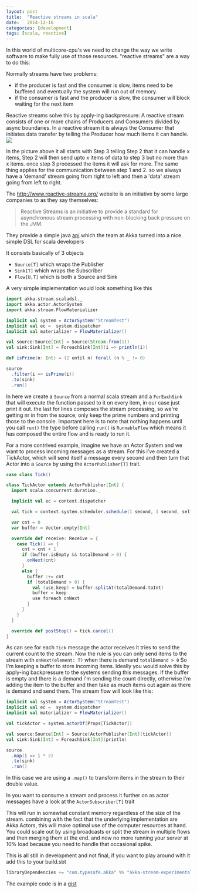 ```yaml
---
layout: post
title:  "Reactive streams in scala"
date:   2014-12-16
categories: [development]
tags: [scala, reactive]
---
```

In this world of multicore-cpu's we need to change the way we write software to make fully use of those resources. "reactive streams" are a way to do this:

Normally streams have two problems:

* if the producer is fast and the consumer is slow, items need to be buffered and eventually the system will run out of memory. 
* if the consumer is fast and the producer is slow, the consumer will block waiting for the next item 

Reactive streams solve this by apply-ing backpressure:
A reactive stream consists of one or more chains of Producers and Consumers divided by async boundaries.
In a reactive stream it is always the Consumer that initiates data transfer by telling the Producer how much items it can handle. 
![](/content/images/2014/Dec/reactive-streams--1-.png)

In the picture above it all starts with Step 3 telling Step 2 that it can handle x items, Step 2 will then send upto x items of data to step 3 but no more than x items. once step 3 processed the items it will ask for more.
The same thing applies for the communication between step 1 and 2. so we always have a 'demand' stream going from right to left and then a 'data' stream going from left to right.


The http://www.reactive-streams.org/ website is an initiative by some large companies to as they say themselves:

>Reactive Streams is an initiative to provide a standard for asynchronous stream processing with non-blocking back pressure on the JVM.

They provide a simple java [api](https://github.com/reactive-streams/reactive-streams/tree/v1.0.0.M3/api/src/main/java/org/reactivestreams) which the team at Akka turned into a nice simple DSL for scala developers

It consists basically of 3 objects

* `Source[T]` which wraps the Publisher
* `Sink[T]` which wraps the Subscriber
* `Flow[U,T]` which is both a Source and Sink

A very simple implementation would look something like this

``` scala
import akka.stream.scaladsl._
import akka.actor.ActorSystem
import akka.stream.FlowMaterializer

implicit val system = ActorSystem("StreamTest")
implicit val ec =  system.dispatcher
implicit val materializer = FlowMaterializer()

val source:Source[Int] = Source(Stream.from(1))
val sink:Sink[Int] = ForeachSink[Int](i => println(i))

def isPrime(n: Int) = (2 until n) forall (n % _ != 0)

source
  .filter(i => isPrime(i))
  .to(sink)
  .run()
```

In here we create a `Source` from a normal scala stream
and a `ForEachSink` that will execute the function passed to it on every item, in our case just print it out. the last for lines composes the stream processing, so we're getting nr in from the source, only keep the prime numbers and printing those to the console.
Important here is to note that nothing happens until you call `run()` the type before calling `run()` is `RunnableFlow` which means it has composed the entire flow and is ready to run it.

For a more contrived example, imagine we have an Actor System and we want to process incoming messages as a stream. 
For this i've created a TickActor, which will send itself a message every second and then turn that Actor into a `Source` by using the `ActorPublisher[T]` trait.

``` scala 
case class Tick()

class TickActor extends ActorPublisher[Int] {
  import scala.concurrent.duration._

  implicit val ec = context.dispatcher

  val tick = context.system.scheduler.schedule(1 second, 1 second, self, Tick())

  var cnt = 0
  var buffer = Vector.empty[Int]

  override def receive: Receive = {
    case Tick() => {
      cnt = cnt + 1
      if (buffer.isEmpty && totalDemand > 0) {
        onNext(cnt)
      }
      else {
        buffer :+= cnt
        if (totalDemand > 0) {
          val (use,keep) = buffer.splitAt(totalDemand.toInt)
          buffer = keep
          use foreach onNext
        }
      }
    }
  }

  override def postStop() = tick.cancel()
}
```

As can see for each `Tick` message the actor receives it tries to send the current count to the stream.
Now the rule is you can only send items to the stream with `onNext(element: T)` when there is demand `totalDemand > 0`
So I'm keeping a buffer to store incoming items. Ideally you would solve this by apply-ing backpressure to the systems sending this messages.
If the buffer is empty and there is a demand i'm sending the count directly, otherwise i'm adding the item to the buffer and then take as much items out again as there is demand and send them.
The stream flow will look like this:

``` scala 
implicit val system = ActorSystem("StreamTest")
implicit val ec =  system.dispatcher
implicit val materializer = FlowMaterializer()

val tickActor = system.actorOf(Props[TickActor])

val source:Source[Int] = Source(ActorPublisher[Int](tickActor))
val sink:Sink[Int] = ForeachSink[Int](println)

source
  .map(i => i * 2)
  .to(sink)
  .run()
```

In this case we are using a `.map()` to transform items in the stream to their double value.

In you want to consume a stream and process it further on as actor messages have a look at the `ActorSubscriber[T]` trait

This will run in somewhat constant memory regardless of the size of the stream. combining with the fact that the underlying implementation are Akka Actors, this will make optimal use of the computer resources at hand.
You could scale out by using broadcasts or split the stream in multiple flows and then merging them at the end. and now no more running your server at 10% load because you need to handle that occasional spike.

This is all still in development and not final, if you want to play around with it add this to your build.sbt

``` scala 
libraryDependencies += "com.typesafe.akka" %% "akka-stream-experimental" % "1.0-M1"
```

The example code is in a [gist](https://gist.github.com/gertjana/398350eb91f4cd999d1f)